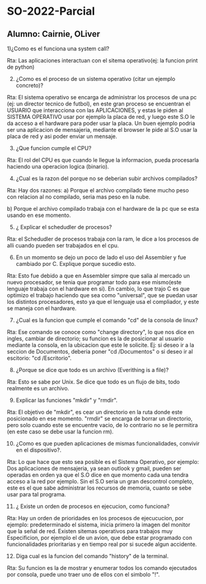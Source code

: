 # SO-2022-Parcial
## Alumno: Cairnie, OLiver

1)¿Como es el funciona una system call?

Rta: Las aplicaciones interactuan con el sitema operativo(ej: la funcion print de python)

2) ¿Como es el proceso de un sistema operativo (citar un ejemplo concreto)?

Rta: El sistema operativo se encarga de administrar los procesos de una pc (ej: un director tecnico de futbol), en este gran proceso se encuentran el USUARIO que interacciona con las APLICACIONES, y estas le piden al SISTEMA OPERATIVO usar por ejemplo la placa de red, y luego este S.O le da acceso a el hardware para poder usar la placa. Un buen ejemplo podria ser una aplicacion de mensajeria, mediante el browser le pide al S.O usar la placa de red y asi poder enviar un mensaje.

3) ¿Que funcion cumple el CPU?

Rta: El rol del CPU es que cuando le llegue la informacion, pueda procesarla haciendo una operacion logica (binario).

4) ¿Cual es la razon del porque no se deberian subir archivos compilados?

Rta: Hay dos razones:
a) Porque el archivo compilado tiene mucho peso con relacion al no compilado, seria mas peso en la nube.

b) Porque el archivo compilado trabaja con el hardware de la pc que se esta usando en ese momento.

5) ¿ Explicar el schedudler de procesos?

Rta: el Schedudler de procesos trabaja con la ram, le dice a los procesos de alli cuando pueden ser trabajados en el cpu.

6) En un momento se dejo un poco de lado el uso del Assembler y fue cambiado por C. Explique porque sucedio esto.

Rta: Esto fue debido a que en Assembler simpre que salia al mercado un nuevo procesador, se tenia que programar todo para ese mismo(este lenguaje trabaja con el hardware en si). En cambio, lo que trajo C es que optimizo el trabajo haciendo que sea como "universal", que se puedan usar los distintos procesadores, esto ya que el lenguaje usa el compliador, y este se maneja con el hardware.

7) ¿Cual es la funcion que cumple el comando "cd" de la consola de linux?

Rta: Ese comando se conoce como "change directory", lo que nos dice en ingles, cambiar de directorio; su funcion es la de posicionar al usuario mediante la consola, en la ubicacion que este le solicite. Ej: si deseo ir a la seccion de Documentos, deberia poner "cd /Documentos" o si deseo ir al escitorio: "cd /Escritorio".

8) ¿Porque se dice que todo es un archivo (Everithing is a file)?

Rta: Esto se sabe por Unix. Se dice que todo es un flujo de bits, todo realmente es un archivo.

9) Explicar las funciones "mkdir" y "rmdir".

Rta: El objetivo de "mkdir", es cear un directorio en la ruta donde este posicionado en ese momento. "rmdir" se encarga de borrar un directorio, pero solo cuando este se encuentre vacio, de lo contrario no se le permitira (en este caso se debe usar la funcion rm).

10) ¿Como es que pueden aplicaciones de mismas funcionalidades, convivir en el dispositivo?.

Rta: Lo que hace que esto sea posible es el Sistema Operativo, por ejemplo: Dos aplicaciones de mensajeria, ya sean outlook y gmail, pueden ser operadas en orden ya que el S.O dice en que momento cada una tendra acceso a la red por ejemplo. Sin el S.O seria un gran descontrol completo, este es el que sabe administrar los recursos de memoria, cuanto se sebe usar para tal programa.

11) ¿ Existe un orden de procesos en ejecucion, como funciona?

Rta: Hay un orden de prioridades en los procesos de ejecucucion, por ejemplo: predeterminado el sistema, inicia primero la imagen del monitor que la señal de red. Existen sitemas operativos para trabajos muy Especificion, por ejemplo el de un avion, que debe estar programado con funcionalidades prioritarias y en tiempo real por si sucede algun accidente.

12) Diga cual es la funcion del comando "history" de la terminal.

Rta: Su funcion es la de mostrar y enumerar todos los comando ejecutados por consola, puede uno traer uno de ellos con el simbolo "!".